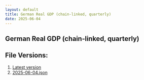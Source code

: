 ```yaml
---
layout: default
title: German Real GDP (chain‑linked, quarterly)
date: 2025-06-04
---
```


## German Real GDP (chain‑linked, quarterly)

<div id="data-table"></div>
<script>
document.addEventListener('DOMContentLoaded', function(){
  FREDTable($('#data-table'));
});
</script>

## File Versions:
1. [Latest version](./latest.json)
2. [2025-06-04.json](./2025-06-04.json)
